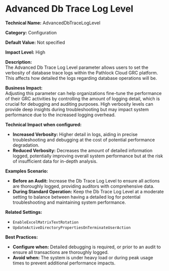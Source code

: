 # Advanced Db Trace Log Level

**Technical Name:** AdvancedDbTraceLogLevel

**Category:** Configuration

**Default Value:** Not specified

**Impact Level:** High

**Description:**  
The Advanced Db Trace Log Level parameter allows users to set the verbosity of database trace logs within the Pathlock Cloud GRC platform. This affects how detailed the logs regarding database operations will be.

**Business Impact:**  
Adjusting this parameter can help organizations fine-tune the performance of their GRC activities by controlling the amount of logging detail, which is crucial for debugging and auditing purposes. High verbosity levels can provide deep insights during troubleshooting but may impact system performance due to the increased logging overhead.

**Technical Impact when configured:**  
- **Increased Verbosity:** Higher detail in logs, aiding in precise troubleshooting and debugging at the cost of potential performance degradation.
- **Reduced Verbosity:** Decreases the amount of detailed information logged, potentially improving overall system performance but at the risk of insufficient data for in-depth analysis.

**Examples Scenario:**  
- **Before an Audit:** Increase the Db Trace Log Level to ensure all actions are thoroughly logged, providing auditors with comprehensive data.
- **During Standard Operation:** Keep the Db Trace Log Level at a moderate setting to balance between having a detailed log for potential troubleshooting and maintaining system performance.

**Related Settings:**  
- `EnableExcelMatrixTextRotation`
- `UpdateActiveDirectoryPropertiesOnTerminateUserAction`

**Best Practices:** 
- **Configure when:** Detailed debugging is required, or prior to an audit to ensure all transactions are thoroughly logged.
- **Avoid when:** The system is under heavy load or during peak usage times to prevent additional performance impacts.